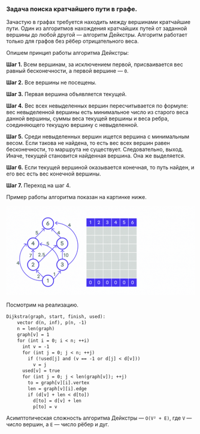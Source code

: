 ### Задача поиска кратчайшего пути в графе.

Зачастую в графах требуется находить между вершинами кратчайшие пути. Один из алгоритмов нахождения кратчайших путей от заданной вершины до любой другой — алгоритм Дейкстры. Алгоритм работает только для графов без рёбер отрицательного веса.

Опишем принцип работы алгоритма Дейкстры:

**Шаг 1.** Всем вершинам, за исключением первой, присваивается вес равный бесконечности, а первой вершине — `0`.

**Шаг 2.** Все вершины не посещены.

**Шаг 3.** Первая вершина объявляется текущей.

**Шаг 4.** Вес всех невыделенных вершин пересчитывается по формуле: вес невыделенной вершины есть минимальное число из старого веса данной вершины, суммы веса текущей вершины и веса ребра, соединяющего текущую вершину с невыделенной.

**Шаг 5.** Среди невыделенных вершин ищется вершина с минимальным весом. Если такова не найдена, то есть вес всех вершин равен бесконечности, то маршрута не существует. Следовательно, выход. Иначе, текущей становится найденная вершина. Она же выделяется.

**Шаг 6.** Если текущей вершиной оказывается конечная, то путь найден, и его вес есть вес конечной вершины.

**Шаг 7.** Переход на шаг 4.

Пример работы алгоритма показан на картинке ниже.

![algosy_10_5_30980ce781_bfed21e61d.gif](content%2Falgosy_10_5_30980ce781_bfed21e61d.gif)

Посмотрим на реализацию.

```
Dijkstra(graph, start, finish, used):
    vector d(n, inf), p(n, -1)
    n = len(graph)
    graph[v] = 1
    for (int i = 0; i < n; ++i)
      int v = -1
      for (int j = 0; j < n; ++j)
        if (!used[j] and (v == -1 or d[j] < d[v]))
          v = j
      used[v] = true
      for (int j = 0; j < len(graph[v]); ++j)
        to = graph[v][i].vertex
        len = graph[v][i].edge
        if (d[v] + len < d[to])
          d[to] = d[v] + len
          p[to] = v
```

Асимптотическая сложность алгоритма Дейкстры — `O(V² + E)`, где `V` — число вершин, а `E` — число рёбер и дуг.